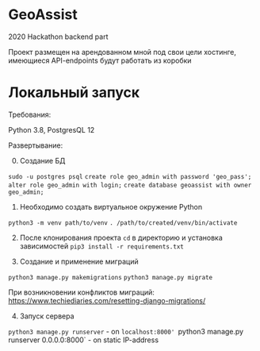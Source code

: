 # GeoAssist
2020 Hackathon backend part

Проект размещен на арендованном мной под свои цели хостинге, имеющиеся API-endpoints будут работать из коробки

# Локальный запуск

Требования:

Python 3.8, PostgresQL 12

Развертывание:

0. Создание БД

`sudo -u postgres psql`
`create role geo_admin with password 'geo_pass';`
`alter role geo_admin with login;`
`create database geoassist with owner geo_admin;`
    
1.  Необходимо создать виртуальное окружение Python

`python3 -m venv path/to/venv`
`. /path/to/created/venv/bin/activate`
     
2. После клонирования проекта `cd` в директорию и установка зависимостей
`pip3 install -r requirements.txt`
    
3. Создание и применение миграций

`python3 manage.py makemigrations`
`python3 manage.py migrate`

 При возникновении конфликтов миграций:
 https://www.techiediaries.com/resetting-django-migrations/
 
 4. Запуск сервера
 
 `python3 manage.py runserver` - on `localhost:8000'
 `python3 manage.py runserver 0.0.0.0:8000` - on static IP-address
    
